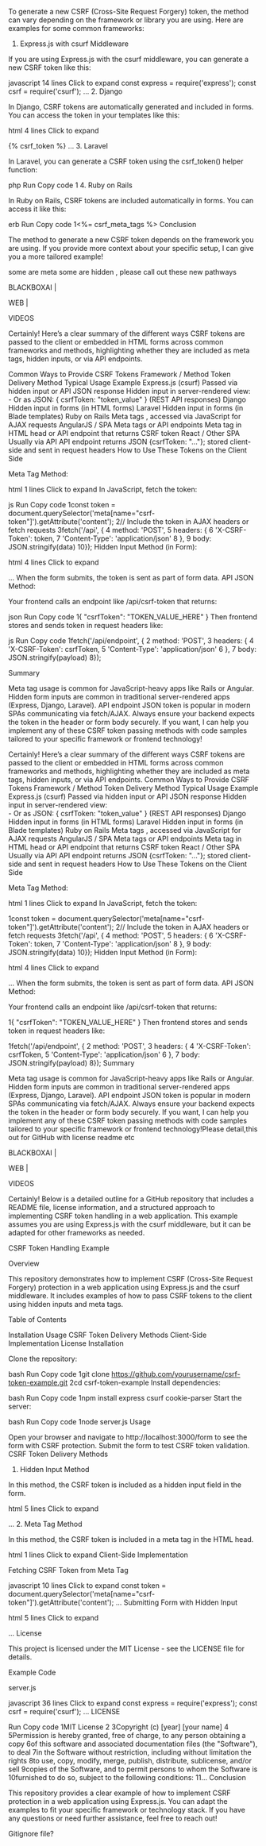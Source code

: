 To generate a new CSRF (Cross-Site Request Forgery) token, the method can vary depending on the framework or library you are using. Here are examples for some common frameworks:

1. Express.js with csurf Middleware

If you are using Express.js with the csurf middleware, you can generate a new CSRF token like this:

javascript
14 lines
Click to expand
const express = require('express');
const csrf = require('csurf');
...
2. Django

In Django, CSRF tokens are automatically generated and included in forms. You can access the token in your templates like this:

html
4 lines
Click to expand
<form method="post">
{% csrf_token %}
...
3. Laravel

In Laravel, you can generate a CSRF token using the csrf_token() helper function:

php
Run
Copy code
1<input type="hidden" name="_token" value="{{ csrf_token() }}">
4. Ruby on Rails

In Ruby on Rails, CSRF tokens are included automatically in forms. You can access it like this:

erb
Run
Copy code
1<%= csrf_meta_tags %>
Conclusion

The method to generate a new CSRF token depends on the framework you are using. If you provide more context about your specific setup, I can give you a more tailored example!

some are meta some are hidden , please call out these new pathways

BLACKBOXAI
|

WEB
|

VIDEOS

Certainly! Here’s a clear summary of the different ways CSRF tokens are passed to the client or embedded in HTML forms across common frameworks and methods, highlighting whether they are included as meta tags, hidden inputs, or via API endpoints.

Common Ways to Provide CSRF Tokens
Framework / Method
Token Delivery Method
Typical Usage Example
Express.js (csurf)
Passed via hidden input or API JSON response
Hidden input in server-rendered view: <input type="hidden" name="_csrf" value="{{csrfToken}}"><br> - Or as JSON: { csrfToken: "token_value" } (REST API responses)
Django
Hidden input in forms
<input type="hidden" name="csrfmiddlewaretoken" value="{{ csrf_token }}"> (in HTML forms)
Laravel
Hidden input in forms
<input type="hidden" name="_token" value="{{ csrf_token() }}"> (in Blade templates)
Ruby on Rails
Meta tags
<meta name="csrf-token" content="<%= form_authenticity_token %>">, accessed via JavaScript for AJAX requests
AngularJS / SPA
Meta tags or API endpoints
Meta tag in HTML head or API endpoint that returns CSRF token
React / Other SPA
Usually via API
API endpoint returns JSON {csrfToken: "..."}; stored client-side and sent in request headers
How to Use These Tokens on the Client Side

Meta Tag Method:

html
1 lines
Click to expand
<meta name="csrf-token" content="TOKEN_VALUE_HERE">
In JavaScript, fetch the token:

js
Run
Copy code
1const token = document.querySelector('meta[name="csrf-token"]').getAttribute('content');
2// Include the token in AJAX headers or fetch requests
3fetch('/api', {
4  method: 'POST',
5  headers: {
6    'X-CSRF-Token': token,
7    'Content-Type': 'application/json'
8  },
9  body: JSON.stringify(data)
10});
Hidden Input Method (in Form):

html
4 lines
Click to expand
<form method="POST" action="/submit">
<input type="hidden" name="_csrf" value="TOKEN_VALUE_HERE">
...
When the form submits, the token is sent as part of form data.
API JSON Method:

Your frontend calls an endpoint like /api/csrf-token that returns:

json
Run
Copy code
1{ "csrfToken": "TOKEN_VALUE_HERE" }
Then frontend stores and sends token in request headers like:

js
Run
Copy code
1fetch('/api/endpoint', {
2  method: 'POST',
3  headers: {
4    'X-CSRF-Token': csrfToken,
5    'Content-Type': 'application/json'
6  },
7  body: JSON.stringify(payload)
8});

Summary

Meta tag usage is common for JavaScript-heavy apps like Rails or Angular.
Hidden form inputs are common in traditional server-rendered apps (Express, Django, Laravel).
API endpoint JSON token is popular in modern SPAs communicating via fetch/AJAX.
Always ensure your backend expects the token in the header or form body securely.
If you want, I can help you implement any of these CSRF token passing methods with code samples tailored to your specific framework or frontend technology!

Certainly! Here’s a clear summary of the different ways CSRF tokens are passed to the client or embedded in HTML forms across common frameworks and methods, highlighting whether they are included as meta tags, hidden inputs, or via API endpoints.
Common Ways to Provide CSRF Tokens
Framework / Method
Token Delivery Method
Typical Usage Example
Express.js (csurf)
Passed via hidden input or API JSON response
Hidden input in server-rendered view: <input type="hidden" name="_csrf" value="{{csrfToken}}"><br> - Or as JSON: { csrfToken: "token_value" } (REST API responses)
Django
Hidden input in forms
<input type="hidden" name="csrfmiddlewaretoken" value="{{ csrf_token }}"> (in HTML forms)
Laravel
Hidden input in forms
<input type="hidden" name="_token" value="{{ csrf_token() }}"> (in Blade templates)
Ruby on Rails
Meta tags
<meta name="csrf-token" content="<%= form_authenticity_token %>">, accessed via JavaScript for AJAX requests
AngularJS / SPA
Meta tags or API endpoints
Meta tag in HTML head or API endpoint that returns CSRF token
React / Other SPA
Usually via API
API endpoint returns JSON {csrfToken: "..."}; stored client-side and sent in request headers
How to Use These Tokens on the Client Side

Meta Tag Method:

html
1 lines
Click to expand
<meta name="csrf-token" content="TOKEN_VALUE_HERE">
In JavaScript, fetch the token:

1const token = document.querySelector('meta[name="csrf-token"]').getAttribute('content');
2// Include the token in AJAX headers or fetch requests
3fetch('/api', {
4  method: 'POST',
5  headers: {
6    'X-CSRF-Token': token,
7    'Content-Type': 'application/json'
8  },
9  body: JSON.stringify(data)
10});
Hidden Input Method (in Form):

html
4 lines
Click to expand
<form method="POST" action="/submit">
<input type="hidden" name="_csrf" value="TOKEN_VALUE_HERE">
...
When the form submits, the token is sent as part of form data.
API JSON Method:

Your frontend calls an endpoint like /api/csrf-token that returns:

1{ "csrfToken": "TOKEN_VALUE_HERE" }
Then frontend stores and sends token in request headers like:

1fetch('/api/endpoint', {
2  method: 'POST',
3  headers: {
4    'X-CSRF-Token': csrfToken,
5    'Content-Type': 'application/json'
6  },
7  body: JSON.stringify(payload)
8});
Summary

Meta tag usage is common for JavaScript-heavy apps like Rails or Angular.
Hidden form inputs are common in traditional server-rendered apps (Express, Django, Laravel).
API endpoint JSON token is popular in modern SPAs communicating via fetch/AJAX.
Always ensure your backend expects the token in the header or form body securely.
If you want, I can help you implement any of these CSRF token passing methods with code samples tailored to your specific framework or frontend technology!Please detail,this out for GitHub with license readme etc

BLACKBOXAI
|

WEB
|

VIDEOS

Certainly! Below is a detailed outline for a GitHub repository that includes a README file, license information, and a structured approach to implementing CSRF token handling in a web application. This example assumes you are using Express.js with the csurf middleware, but it can be adapted for other frameworks as needed.

CSRF Token Handling Example

Overview

This repository demonstrates how to implement CSRF (Cross-Site Request Forgery) protection in a web application using Express.js and the csurf middleware. It includes examples of how to pass CSRF tokens to the client using hidden inputs and meta tags.

Table of Contents

Installation
Usage
CSRF Token Delivery Methods
Client-Side Implementation
License
Installation

Clone the repository:

bash
Run
Copy code
1git clone https://github.com/yourusername/csrf-token-example.git
2cd csrf-token-example
Install dependencies:

bash
Run
Copy code
1npm install express csurf cookie-parser
Start the server:

bash
Run
Copy code
1node server.js
Usage

Open your browser and navigate to http://localhost:3000/form to see the form with CSRF protection.
Submit the form to test CSRF token validation.
CSRF Token Delivery Methods

1. Hidden Input Method

In this method, the CSRF token is included as a hidden input field in the form.

html
5 lines
Click to expand
<form method="POST" action="/submit">
<input type="hidden" name="_csrf" value="{{csrfToken}}">
...
2. Meta Tag Method

In this method, the CSRF token is included in a meta tag in the HTML head.

html
1 lines
Click to expand
<meta name="csrf-token" content="{{ csrfToken }}">
Client-Side Implementation

Fetching CSRF Token from Meta Tag

javascript
10 lines
Click to expand
const token = document.querySelector('meta[name="csrf-token"]').getAttribute('content');
...
Submitting Form with Hidden Input

html
5 lines
Click to expand
<form method="POST" action="/submit">
<input type="hidden" name="_csrf" value="{{csrfToken}}">
...
License

This project is licensed under the MIT License - see the LICENSE file for details.

Example Code

server.js

javascript
36 lines
Click to expand
const express = require('express');
const csrf = require('csurf');
...
LICENSE

Run
Copy code
1MIT License
2
3Copyright (c) [year] [your name]
4
5Permission is hereby granted, free of charge, to any person obtaining a copy
6of this software and associated documentation files (the "Software"), to deal
7in the Software without restriction, including without limitation the rights
8to use, copy, modify, merge, publish, distribute, sublicense, and/or sell
9copies of the Software, and to permit persons to whom the Software is
10furnished to do so, subject to the following conditions:
11...
Conclusion

This repository provides a clear example of how to implement CSRF protection in a web application using Express.js. You can adapt the examples to fit your specific framework or technology stack. If you have any questions or need further assistance, feel free to reach out!

Gitignore file?





